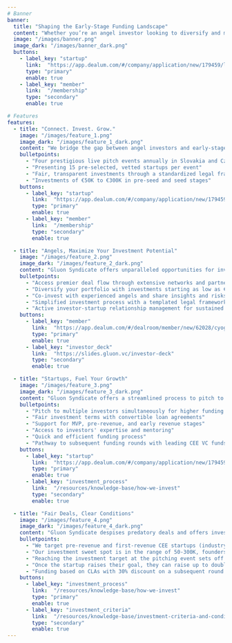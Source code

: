 ```yaml
---
# Banner
banner:
  title: "Shaping the Early-Stage Funding Landscape"
  content: "Whether you’re an angel investor looking to diversify and maximize your portfolio or a startup seeking fair and early-stage funding, Gluon Syndicate is here for you. Join us and become a part of a community that’s shaping the future of angel investments in CEE!"
  image: "/images/banner.png"
  image_dark: "/images/banner_dark.png"
  buttons:
    - label_key: "startup"
      link:  "https://app.dealum.com/#/company/application/new/179459/lv87nnpydpvdwsus5oppwf09y4852o15"
      type: "primary"
      enable: true
    - label_key: "member"
      link:  "/membership"
      type: "secondary"
      enable: true

# Features
features:
  - title: "Connect. Invest. Grow."
    image: "/images/feature_1.png"
    image_dark: "/images/feature_1_dark.png"
    content: "We bridge the gap between angel investors and early-stage startups, fostering innovation and growth in the CEE region."
    bulletpoints:
      - "Four prestigious live pitch events annually in Slovakia and Czechia"
      - "Presenting 15 pre-selected, vetted startups per event"
      - "Fair, transparent investments through a standardized legal framework"
      - "Investments of €50K to €300K in pre-seed and seed stages"
    buttons:
      - label_key: "startup"
        link:  "https://app.dealum.com/#/company/application/new/179459/lv87nnpydpvdwsus5oppwf09y4852o15"
        type: "primary"
        enable: true
      - label_key: "member"
        link:  "/membership"
        type: "secondary"
        enable: true

  - title: "Angels, Maximize Your Investment Potential"
    image: "/images/feature_2.png"
    image_dark: "/images/feature_2_dark.png"
    content: "Gluon Syndicate offers unparalleled opportunities for investors to engage with the most promising startups in the CEE region."
    bulletpoints:
      - "Access premier deal flow through extensive networks and partnerships"
      - "Diversify your portfolio with investments starting as low as €5K"
      - "Co-invest with experienced angels and share insights and risks"
      - "Simplified investment process with a templated legal framework"
      - "Active investor-startup relationship management for sustained growth"
    buttons:
      - label_key: "member"
        link:  "https://app.dealum.com/#/dealroom/member/new/62028/cyog3czz59zg1txo5oyln1tmlcoic3vr"
        type: "primary"
        enable: true
      - label_key: "investor_deck"
        link:  "https://slides.gluon.vc/investor-deck"
        type: "secondary"
        enable: true

  - title: "Startups, Fuel Your Growth"
    image: "/images/feature_3.png"
    image_dark: "/images/feature_3_dark.png"
    content: "Gluon Syndicate offers a streamlined process to pitch to multiple vetted angel investors, ensuring fair and transparent funding opportunities for early-stage startups."
    bulletpoints:
      - "Pitch to multiple investors simultaneously for higher funding potential"
      - "Fair investment terms with convertible loan agreements"
      - "Support for MVP, pre-revenue, and early revenue stages"
      - "Access to investors' expertise and mentoring"
      - "Quick and efficient funding process"
      - "Pathway to subsequent funding rounds with leading CEE VC funds"
    buttons:
      - label_key: "startup"
        link:  "https://app.dealum.com/#/company/application/new/179459/lv87nnpydpvdwsus5oppwf09y4852o15"
        type: "primary"
        enable: true
      - label_key: "investment_process"
        link:  "/resources/knowledge-base/how-we-invest"
        type: "secondary"
        enable: true

  - title: "Fair Deals, Clear Conditions"
    image: "/images/feature_4.png"
    image_dark: "/images/feature_4_dark.png"
    content: "Gluon Syndicate despises predatory deals and offers investment through convertible loan agreements that postpone the discussion about valuation until the upcoming qualified round."
    bulletpoints:
      - "We target pre-revenue and first-revenue CEE startups (industry-agnostic)"
      - "Our investment sweet spot is in the range of 50‑300K, founders set the investment targets themselves"
      - "Reaching the investment target at the pitching event sets off the deal"
      - "Once the startup raises their goal, they can raise up to double the amount as a stretch goal"
      - "Funding based on CLAs with 30% discount on a subsequent round and a valuation cap in the amount of 10&times; the investment target"
    buttons:
      - label_key: "investment_process"
        link:  "/resources/knowledge-base/how-we-invest"
        type: "primary"
        enable: true
      - label_key: "investment_criteria"
        link:  "/resources/knowledge-base/investment-criteria-and-conditions"
        type: "secondary"
        enable: true
---
```

